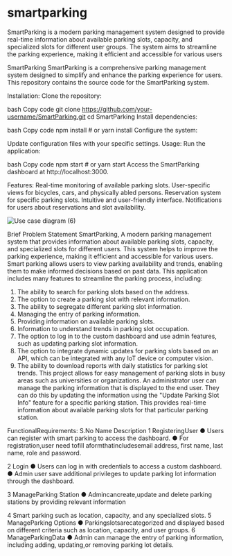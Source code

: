 # smartparking
SmartParking is a modern parking management system designed to provide real-time information about available parking slots, capacity, and specialized slots for different user groups. The system aims to streamline the parking experience, making it efficient and accessible for various users


SmartParking
SmartParking is a comprehensive parking management system designed to simplify and enhance the parking experience for users. This repository contains the source code for the SmartParking system.

Installation:
Clone the repository:

bash
Copy code
git clone https://github.com/your-username/SmartParking.git
cd SmartParking
Install dependencies:

bash
Copy code
npm install  # or yarn install
Configure the system:

Update configuration files with your specific settings.
Usage:
Run the application:

bash
Copy code
npm start  # or yarn start
Access the SmartParking dashboard at http://localhost:3000.

Features:
Real-time monitoring of available parking slots.
User-specific views for bicycles, cars, and physically abled persons.
Reservation system for specific parking slots.
Intuitive and user-friendly interface.
Notifications for users about reservations and slot availability.



![Use case diagram (6)](https://github.com/shivamjadhav2000/smartparking/assets/52875456/609a0506-e442-4fc3-8ee7-e52a74347484)


Brief Problem Statement
 SmartParking, A modern parking management system that provides information about
 available parking slots, capacity, and specialized slots for different users. This system
 helps to improve the parking experience, making it efficient and accessible for various
 users. Smart parking allows users to view parking availability and trends, enabling them
 to make informed decisions based on past data.
 This application includes many features to streamline the parking process, including:
 1. The ability to search for parking slots based on the address.
 2. The option to create a parking slot with relevant information.
 3. The ability to segregate different parking slot information.
 4. Managing the entry of parking information.
 5. Providing information on available parking slots.
 6. Information to understand trends in parking slot occupation.
 7. The option to log in to the custom dashboard and use admin features, such as
 updating parking slot information.
 8. The option to integrate dynamic updates for parking slots based on an API, which can
 be integrated with any IoT device or computer vision.
 9. The ability to download reports with daily statistics for parking slot trends.
 This project allows for easy management of parking slots in busy areas such as
 universities or organizations. An administrator user can manage the parking information
 that is displayed to the end user. They can do this by updating the information using the
 "Update Parking Slot Info" feature for a specific parking station. This provides real-time
 information about available parking slots for that particular parking station.

FunctionalRequirements:
 S.No Name Description 
 1 RegisteringUser 
 ● Users can register with smart parking to access the
 dashboard.
 ● For registration,user need tofill
 aformthatincludesemail
 address, first name, last name, role and password.
 
 2 Login 
 ● Users can log in with credentials
 to access a custom dashboard.
 ● Admin user save additional privileges to update parking lot information through the
 dashboard.
 
 3 ManageParking
 Station
 ● Admincancreate,update and delete parking stations by providing relevant information
 
 4 Smart parking such as location, capacity, and any specialized slots.
 5 ManageParking Options
 ● Parkingslotsarecategorized and displayed based on different criteria such as location, capacity, and user groups.
 6 ManageParkingData 
 ● Admin can manage the entry of parking information, including adding, updating,or removing parking lot details.
 
